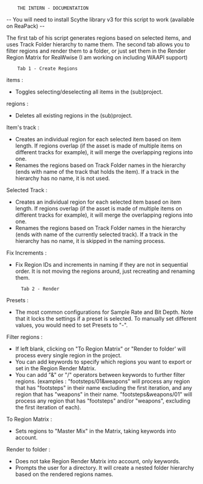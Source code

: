         THE INTERN - DOCUMENTATION

-- You will need to install Scythe library v3 for this script to work (available on ReaPack) --

The first tab of his script generates regions based on selected items, and uses Track Folder hierarchy to name them.
The second tab allows you to filter regions and render them to a folder, or just set them in the Render Region Matrix for ReaWwise (I am working on including WAAPI support)


        Tab 1 - Create Regions

items :
- Toggles selecting/deselecting all items in the (sub)project.

regions :
- Deletes all existing regions in the (sub)project.

Item's track :
- Creates an individual region for each selected item based on item length. If regions overlap (if the asset is made of multiple items on different tracks for example), it will merge the overlapping regions into one.
- Renames the regions based on Track Folder names in the hierarchy (ends with name of the track that holds the item). If a track in the hierarchy has no name, it is not used.

Selected Track :
- Creates an individual region for each selected item based on item length. If regions overlap (if the asset is made of multiple items on different tracks for example), it will merge the overlapping regions into one.
- Renames the regions based on Track Folder names in the hierarchy (ends with name of the currently selected track). If a track in the hierarchy has no name, it is skipped in the naming process.

Fix Increments :
- Fix Region IDs and increments in naming if they are not in sequential order. It is not moving the regions around, just recreating and renaming them.



        Tab 2 - Render

Presets :
- The most common configurations for Sample Rate and Bit Depth. Note that it locks the settings if a preset is selected. To manually set different values, you would need to set Presets to "-".

Filter regions :
- If left blank, clicking on "To Region Matrix" or "Render to folder' will process every single region in the project.
- You can add keywords to specify which regions you want to export or set in the Region Render Matrix.
- You can add "&" or "/" operators between keywords to further filter regions. (examples :
"footsteps/01&weapons" will process any region that has "footsteps" in their name excluding the first iteration, and any region that has "weapons" in their name.
"footsteps&weapons/01" will process any region that has "footsteps" and/or "weapons", excluding the first iteration of each).

To Region Matrix :
- Sets regions to "Master Mix" in the Matrix, taking keywords into account.

Render to folder :
- Does not take Region Render Matrix into account, only keywords.
- Prompts the user for a directory. It will create a nested folder hierarchy based on the rendered regions names.